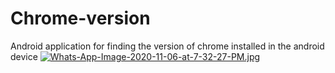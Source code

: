 # Chrome-version
Android application for finding the version of chrome installed in the android device
[![Whats-App-Image-2020-11-06-at-7-32-27-PM.jpg](https://i.postimg.cc/kXKZSYss/Whats-App-Image-2020-11-06-at-7-32-27-PM.jpg)](https://postimg.cc/SJQDFrwY)

